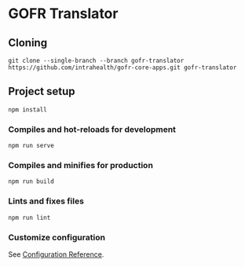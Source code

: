 # GOFR Translator

## Cloning
```
git clone --single-branch --branch gofr-translator https://github.com/intrahealth/gofr-core-apps.git gofr-translator
```
## Project setup
```
npm install
```

### Compiles and hot-reloads for development
```
npm run serve
```

### Compiles and minifies for production
```
npm run build
```

### Lints and fixes files
```
npm run lint
```

### Customize configuration
See [Configuration Reference](https://cli.vuejs.org/config/).
